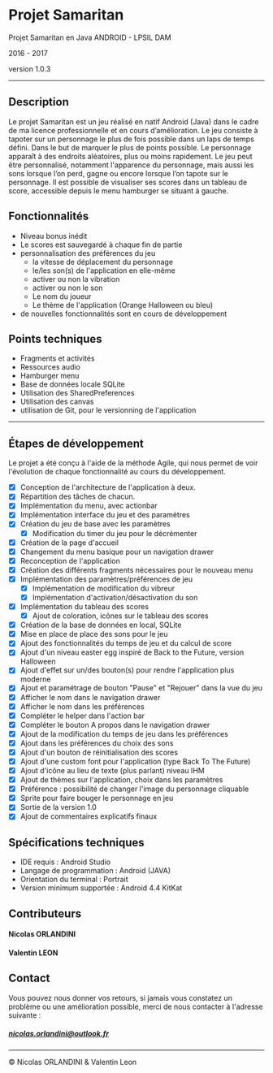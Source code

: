 # Projet Samaritan

Projet Samaritan en Java ANDROID - LPSIL DAM

2016 - 2017

version 1.0.3

-----------------


## Description

Le projet Samaritan est un jeu réalisé en natif Android (Java) dans le cadre de ma licence professionnelle et en cours d’amélioration. Le jeu consiste à tapoter sur un personnage le plus de fois possible dans un laps de temps défini. Dans le but de marquer le plus de points possible. Le personnage apparaît à des endroits aléatoires, plus ou moins rapidement. Le jeu peut être personnalisé, notamment l'apparence du personnage, mais aussi les sons lorsque l’on perd, gagne ou encore lorsque l’on tapote sur le personnage. Il est possible de visualiser ses scores dans un tableau de score, accessible depuis le menu hamburger se situant à gauche.

## Fonctionnalités

* Niveau bonus inédit
* Le scores est sauvegardé à chaque fin de partie
* personnalisation des préférences du jeu
  - la vitesse de déplacement du personnage
  - le/les son(s) de l'application en elle-même
  - activer ou non la vibration
  - activer ou non le son
  - Le nom du joueur
  - Le thème de l'application (Orange Halloween ou bleu)
* de nouvelles fonctionnalités sont en cours de développement

## Points techniques

- Fragments et activités
- Ressources audio
- Hamburger menu
- Base de données locale SQLite
- Utilisation des SharedPreferences
- Utilisation des canvas
- utilisation de Git, pour le versionning de l'application

-----------------

## Étapes de développement

Le projet a été conçu à l'aide de la méthode Agile, qui nous permet de voir l'évolution de chaque fonctionnalité au cours du développement.

* [x] Conception de l'architecture de l'application à deux.
* [x] Répartition des tâches de chacun.
* [x] Implémentation du menu, avec actionbar
* [x] Implémentation interface du jeu et des paramètres
* [x] Création du jeu de base avec les paramètres
  * [x] Modification du timer du jeu pour le décrémenter
* [x] Création de la page d'accueil
* [x] Changement du menu basique pour un navigation drawer
* [x] Reconception de l'application
* [x] Création des différents fragments nécessaires pour le nouveau menu
* [x] Implémentation des paramètres/préférences de jeu
  * [x] Implémentation de modification du vibreur
  * [x] Implémentation d'activation/désactivation du son
* [x] Implémentation du tableau des scores
  * [x] Ajout de coloration, icônes sur le tableau des scores
* [x] Création de la base de données en local, SQLite
* [x] Mise en place de place des sons pour le jeu
* [x] Ajout des fonctionnalités du temps de jeu et du calcul de score
* [x] Ajout d'un niveau easter egg inspiré de Back to the Future, version Halloween
* [x] Ajout d'effet sur un/des bouton(s) pour rendre l'application plus moderne
* [x] Ajout et paramétrage de bouton "Pause" et "Rejouer" dans la vue du jeu
* [x] Afficher le nom dans le navigation drawer
* [x] Afficher le nom dans les préférences
* [x] Compléter le helper dans l'action bar
* [x] Compléter le bouton A propos dans le navigation drawer
* [x] Ajout de la modification du temps de jeu dans les préférences
* [x] Ajout dans les préférences du choix des sons
* [x] Ajout d'un bouton de réinitialisation des scores
* [x] Ajout d'une custom font pour l'application (type Back To The Future)
* [x] Ajout d'icône au lieu de texte (plus parlant) niveau IHM
* [x] Ajout de thèmes sur l'application, choix dans les paramètres
* [x] Préférence : possibilité de changer l'image du personnage cliquable
* [x] Sprite pour faire bouger le personnage en jeu
* [x] Sortie de la version 1.0
* [x] Ajout de commentaires explicatifs finaux

## Spécifications techniques

* IDE requis : Android Studio
* Langage de programmation : Android (JAVA)
* Orientation du terminal : Portrait
* Version minimum supportée : Android 4.4 KitKat 

## Contributeurs

#### Nicolas ORLANDINI
#### Valentin LEON

## Contact

Vous pouvez nous donner vos retours, si jamais vous constatez un problème ou une amélioration possible, merci de nous contacter à l'adresse suivante :
##### nicolas.orlandini@outlook.fr

-----------------

© Nicolas ORLANDINI & Valentin Leon
